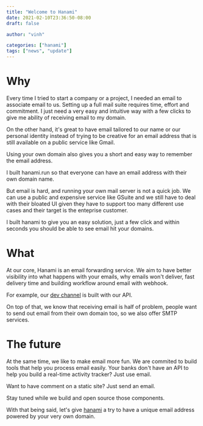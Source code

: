 ```yaml
---
title: "Welcome to Hanami"
date: 2021-02-10T23:36:50-08:00
draft: false

author: "vinh"

categories: ["hanami"]
tags: ["news", "update"]
---
```


# Why

Every time I tried to start a company or a project, I needed an email to
associate email to us. Setting up a full mail suite requires time,
effort and commitment. I just need a very easy and intuitive way with a
few clicks to give me ability of receiving email to my domain.

On the other hand, it's great to have email tailored to our name or our
personal identity instead of trying to be creative for an email address
that is still available on a public service like Gmail.

Using your own domain also gives you a short and easy way to remember the 
email address.

I built hanami.run so that everyone can have an email address with their
own domain name.

But email is hard, and running your own mail server is not a quick job. We 
can use a public and expensive service like GSuite and we still have to deal
with their bloated UI given they have to support too many different use
cases and their target is the enteprise customer.

I built hanami to give you an easy solution, just a few click and within
seconds you should be able to see email hit your domains.

# What

At our core, Hanami is an email forwarding service. We aim to have
better visibility into what happens with your emails, why emails won't
deliver, fast delivery time and building workflow around email with
webhook.

For example, our [dev channel](https://hanami.run/channel/devnews) is built with
our API.

On top of that, we know that receiving email is half of problem, people
want to send out email from their own domain too, so we also offer SMTP
services.

# The future

At the same time, we like to make email more fun. We are commited to
build tools that help you process email easily. Your banks don't have an
API to help you build a real-time activity tracker? Just use email.

Want to have comment on a static site? Just send an email.

Stay tuned while we build and open source those components.

With that being said, let's give [hanami](https://hanami.run) a try to
have a unique email address powered by your very own domain.
